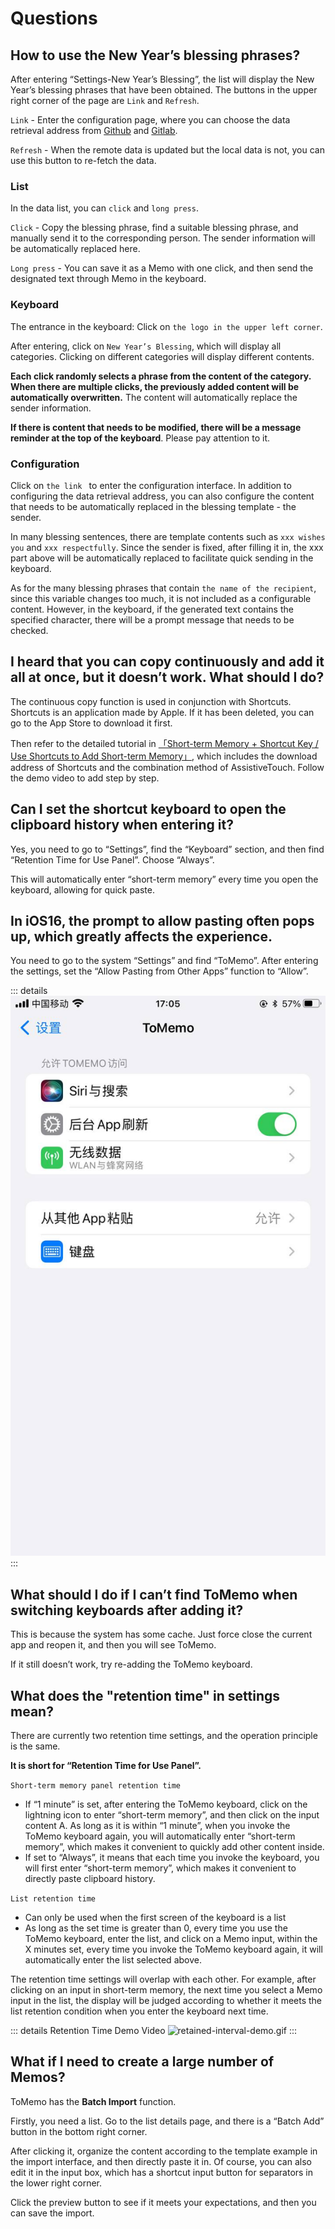 # Questions

## How to use the New Year’s blessing phrases?

After entering “Settings-New Year’s Blessing”, the list will display the New Year’s blessing phrases that have been obtained. The buttons in the upper right corner of the page are `Link` and `Refresh`.

`Link` - Enter the configuration page, where you can choose the data retrieval address from [Github](https://raw.iqiq.io/le0zh0u/ToMemo-doc/happynewyear-data/data/happy_newyear.json) and [Gitlab](https://gitlab.com/leozhou/ToMemo-doc/-/raw/happynewyear-data/data/happy_newyear.json).

`Refresh` - When the remote data is updated but the local data is not, you can use this button to re-fetch the data.

### List

In the data list, you can `click` and `long press`.

`Click` - Copy the blessing phrase, find a suitable blessing phrase, and manually send it to the corresponding person. The sender information will be automatically replaced here.

`Long press` - You can save it as a Memo with one click, and then send the designated text through Memo in the keyboard.

### Keyboard

The entrance in the keyboard: Click on `the logo in the upper left corner`.

After entering, click on `New Year’s Blessing`, which will display all categories. Clicking on different categories will display different contents.

**Each click randomly selects a phrase from the content of the category. When there are multiple clicks, the previously added content will be automatically overwritten.** The content will automatically replace the sender information.

**If there is content that needs to be modified, there will be a message reminder at the top of the keyboard**. Please pay attention to it.

### Configuration

Click on `the link ` to enter the configuration interface. In addition to configuring the data retrieval address, you can also configure the content that needs to be automatically replaced in the blessing template - the sender.

In many blessing sentences, there are template contents such as `xxx wishes you` and `xxx respectfully`. Since the sender is fixed, after filling it in, the xxx part above will be automatically replaced to facilitate quick sending in the keyboard.

As for the many blessing phrases that contain `the name of the recipient`, since this variable changes too much, it is not included as a configurable content. However, in the keyboard, if the generated text contains the specified character, there will be a prompt message that needs to be checked.

## I heard that you can copy continuously and add it all at once, but it doesn’t work. What should I do?

The continuous copy function is used in conjunction with Shortcuts. Shortcuts is an application made by Apple. If it has been deleted, you can go to the App Store to download it first.

Then refer to the detailed tutorial in [「Short-term Memory + Shortcut Key / Use Shortcuts to Add Short-term Memory」](/short-term-memory-advance/), which includes the download address of Shortcuts and the combination method of AssistiveTouch. Follow the demo video to add step by step.

## Can I set the shortcut keyboard to open the clipboard history when entering it?

Yes, you need to go to “Settings”, find the “Keyboard” section, and then find “Retention Time for Use Panel”. Choose “Always”.

This will automatically enter “short-term memory” every time you open the keyboard, allowing for quick paste.

## In iOS16, the prompt to allow pasting often pops up, which greatly affects the experience.

You need to go to the system “Settings” and find “ToMemo”. After entering the settings, set the “Allow Pasting from Other Apps” function to “Allow”.

::: details
![ios16-paste-warning.jpg](/images/questions/ios16-paste-warning.jpg)
:::

## What should I do if I can’t find ToMemo when switching keyboards after adding it?

This is because the system has some cache. Just force close the current app and reopen it, and then you will see ToMemo.

If it still doesn’t work, try re-adding the ToMemo keyboard.

## What does the "retention time" in settings mean?

There are currently two retention time settings, and the operation principle is the same.

**It is short for “Retention Time for Use Panel”.**

`Short-term memory panel retention time`
- If “1 minute” is set, after entering the ToMemo keyboard, click on the lightning icon to enter “short-term memory”, and then click on the input content A. As long as it is within “1 minute”, when you invoke the ToMemo keyboard again, you will automatically enter “short-term memory”, which makes it convenient to quickly add other content inside.
- If set to “Always”, it means that each time you invoke the keyboard, you will first enter “short-term memory”, which makes it convenient to directly paste clipboard history.

`List retention time`
- Can only be used when the first screen of the keyboard is a list
- As long as the set time is greater than 0, every time you use the ToMemo keyboard, enter the list, and click on a Memo input, within the X minutes set, every time you invoke the ToMemo keyboard again, it will automatically enter the list selected above.

The retention time settings will overlap with each other. For example, after clicking on an input in short-term memory, the next time you select a Memo input in the list, the display will be judged according to whether it meets the list retention condition when you enter the keyboard next time.

::: details Retention Time Demo Video
![retained-interval-demo.gif](/images/questions/retained-interval-demo.gif)
:::

## What if I need to create a large number of Memos?

ToMemo has the **Batch Import** function.

Firstly, you need a list. Go to the list details page, and there is a “Batch Add” button in the bottom right corner.

After clicking it, organize the content according to the template example in the import interface, and then directly paste it in. Of course, you can also edit it in the input box, which has a shortcut input button for separators in the lower right corner.

Click the preview button to see if it meets your expectations, and then you can save the import.
